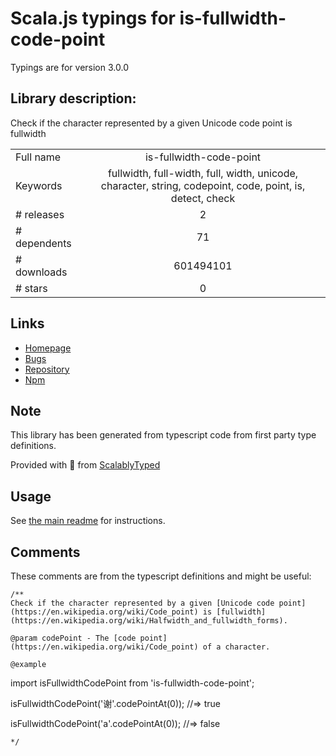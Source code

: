 
# Scala.js typings for is-fullwidth-code-point

Typings are for version 3.0.0

## Library description:
Check if the character represented by a given Unicode code point is fullwidth

|                    |                 |
| ------------------ | :-------------: |
| Full name          | is-fullwidth-code-point |
| Keywords           | fullwidth, full-width, full, width, unicode, character, string, codepoint, code, point, is, detect, check |
| # releases         | 2 |
| # dependents       | 71 |
| # downloads        | 601494101 |
| # stars            | 0 |

## Links
- [Homepage](https://github.com/sindresorhus/is-fullwidth-code-point#readme)
- [Bugs](https://github.com/sindresorhus/is-fullwidth-code-point/issues)
- [Repository](https://github.com/sindresorhus/is-fullwidth-code-point)
- [Npm](https://www.npmjs.com/package/is-fullwidth-code-point)
    


## Note
This library has been generated from typescript code from first party type definitions.

Provided with :purple_heart: from [ScalablyTyped](https://github.com/oyvindberg/ScalablyTyped)

## Usage
See [the main readme](../../readme.md) for instructions.

## Comments

These comments are from the typescript definitions and might be useful:
```
/**
Check if the character represented by a given [Unicode code point](https://en.wikipedia.org/wiki/Code_point) is [fullwidth](https://en.wikipedia.org/wiki/Halfwidth_and_fullwidth_forms).

@param codePoint - The [code point](https://en.wikipedia.org/wiki/Code_point) of a character.

@example
```
import isFullwidthCodePoint from 'is-fullwidth-code-point';

isFullwidthCodePoint('谢'.codePointAt(0));
//=> true

isFullwidthCodePoint('a'.codePointAt(0));
//=> false
```
*/

```

